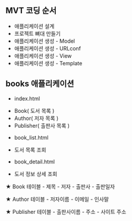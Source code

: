 
## MVT 코딩 순서
- 애플리케이션 설계
- 프로젝트 뼈대 만들기
- 애플리케이션 생성 - Model
- 애플리케이션 생성 - URLconf
- 애플리케이션 생성 - View
- 애플리케이션 생성 - Template

## books 애플리케이션

- index.html
* Book( 도서 목록 )
* Author( 저자 목록 )
* Publisher( 출판사 목록 )

- book_list.html
* 도서 목록 조회

- book_detail.html
* 도서 정보 상세 조회


★ Book 테이블
    - 제목
    - 저자
    - 출판사
    - 출판일자

★ Author 테이블
    - 저자이름
    - 이메일
    - 인사말

★ Publisher 테이블
    - 출판사이름
    - 주소
    - 사이트 주소